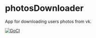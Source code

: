 # photosDownloader
App for downloading users photos from vk.

[![GoCI](https://github.com/Volodya-Petrov/photosDownloader/actions/workflows/ci.yml/badge.svg)](https://github.com/Volodya-Petrov/photosDownloader/actions/workflows/ci.yml)
